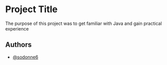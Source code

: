 # Project Title
The purpose of this project was to get familiar with Java and gain practical experience 

## Authors

- [@sodonne6](https://www.github.com/sodonne6)
